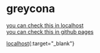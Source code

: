 # greycona

<a href="http://127.0.0.1:5500/index.html" target="_blank">you can check this in localhost</a>
<br>
<a href="https://itisyijy.github.io/greycona/" target="_blank">you can check this in github pages</a>

[localhost](http://127.0.0.1:5500/index.html){:target="_blank"}
